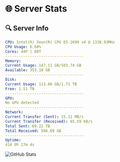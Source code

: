 # 🌐 Server Stats
## 🔍 Server Info
```yaml
CPU: Intel(R) Xeon(R) CPU E5-2699 v4 @ 1338.93MHz
CPU Usage: 6.60%
Cores: 44P | 88T
-----------------------------------
Memory:
Current Usage: 147.11 GB/503.74 GB
Available: 353.18 GB
-----------------------------------
Disk:
Current Usage: 113.86 GB/1.71 TB
Free: 1.51 TB
-----------------------------------
GPU:
No GPU detected
-----------------------------------
Network:
Current Transfer (Sent): 15.11 MB/s
Current Transfer (Received): 65.59 KB/s
Total Sent: 69.22 TB
Total Received: 586.69 GB
-----------------------------------
Uptime:
41d 0h 17m 4s
```
![GitHub Stats](https://img.shields.io/badge/Updated-2025-04-17_21:39:53-blue)
